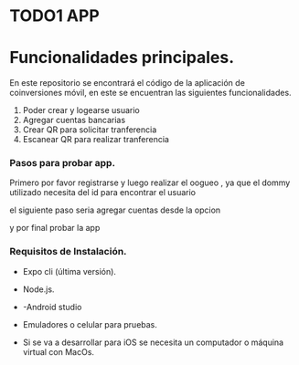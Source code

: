 # TODO1 APP


# Funcionalidades principales.
En este repositorio se encontrará el código de la aplicación de coinversiones móvil, en este se encuentran las siguientes funcionalidades.

1. Poder crear y logearse usuario
2. Agregar cuentas bancarias
3. Crear QR para solicitar tranferencia
5. Escanear QR para realizar tranferencia



### Pasos para probar app.

Primero por favor registrarse y luego realizar el oogueo , ya que el dommy utilizado necesita del id para encontrar el usuario 

el siguiente paso seria agregar cuentas desde la opcion 

y por final probar la app

### Requisitos de Instalación.
- Expo cli (última versión).
- Node.js.
- -Android studio 

- Emuladores o celular para pruebas.
- Si se va a desarrollar para iOS se necesita un computador o máquina virtual con MacOs.

